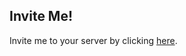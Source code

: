 ## Invite Me!
Invite me to your server by clicking <a href="https://discordapp.com/oauth2/authorize?client_id=353386588216098826&scope=bot&permissions=0">here</a>.
